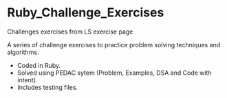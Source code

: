 # Ruby_Challenge_Exercises
Challenges exercises from LS exercise page

A series of challenge exercises to practice problem solving techniques and algorithms.

- Coded in Ruby.
- Solved using PEDAC sytem (Problem, Examples, DSA and Code with intent).
- Includes testing files.
